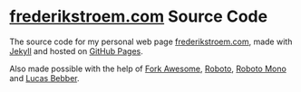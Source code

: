 # [frederikstroem.com](https://frederikstroem.com) Source Code
The source code for my personal web page [frederikstroem.com](https://frederikstroem.com), made with [Jekyll](https://jekyllrb.com/) and hosted on [GitHub Pages](https://pages.github.com/).

Also made possible with the help of [Fork Awesome](https://forkaweso.me/Fork-Awesome/), [Roboto](https://fonts.google.com/specimen/Roboto), [Roboto Mono](https://fonts.google.com/specimen/Roboto+Mono) and [Lucas Bebber](https://codepen.io/lbebber/pen/ypgql).
